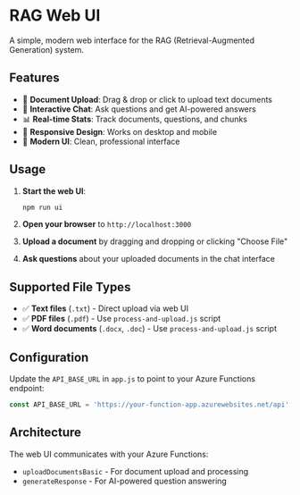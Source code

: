 # RAG Web UI

A simple, modern web interface for the RAG (Retrieval-Augmented Generation) system.

## Features

- 📄 **Document Upload**: Drag & drop or click to upload text documents
- 💬 **Interactive Chat**: Ask questions and get AI-powered answers
- 📊 **Real-time Stats**: Track documents, questions, and chunks
- 📱 **Responsive Design**: Works on desktop and mobile
- 🎨 **Modern UI**: Clean, professional interface

## Usage

1. **Start the web UI**:
   ```bash
   npm run ui
   ```

2. **Open your browser** to `http://localhost:3000`

3. **Upload a document** by dragging and dropping or clicking "Choose File"

4. **Ask questions** about your uploaded documents in the chat interface

## Supported File Types

- ✅ **Text files** (`.txt`) - Direct upload via web UI
- ✅ **PDF files** (`.pdf`) - Use `process-and-upload.js` script
- ✅ **Word documents** (`.docx`, `.doc`) - Use `process-and-upload.js` script

## Configuration

Update the `API_BASE_URL` in `app.js` to point to your Azure Functions endpoint:

```javascript
const API_BASE_URL = 'https://your-function-app.azurewebsites.net/api';
```

## Architecture

The web UI communicates with your Azure Functions:
- `uploadDocumentsBasic` - For document upload and processing
- `generateResponse` - For AI-powered question answering 